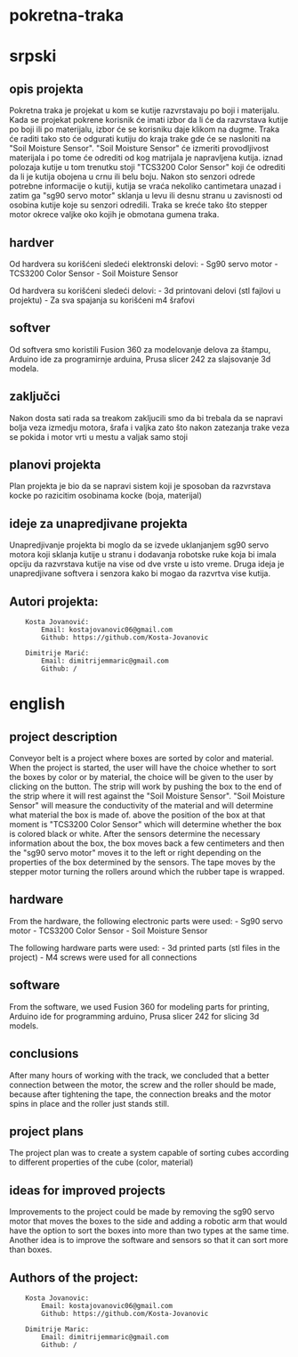 # pokretna-traka

# srpski

## opis projekta

Pokretna traka je projekat u kom se kutije razvrstavaju po boji i materijalu. Kada se projekat pokrene korisnik će imati izbor da li će da razvrstava kutije po boji ili po materijalu, izbor će se korisniku daje klikom na dugme. Traka će raditi tako sto će odgurati kutiju do kraja trake gde će se nasloniti na "Soil Moisture Sensor". "Soil Moisture Sensor" će izmeriti provodljivost materijala i po tome će odrediti od kog matrijala je napravljena kutija. iznad polozaja kutije u tom trenutku stoji "TCS3200 Color Sensor" koji će odrediti da li je kutija obojena u crnu ili belu boju. Nakon sto senzori odrede potrebne informacije o kutiji, kutija se vraća nekoliko cantimetara unazad i zatim ga "sg90 servo motor" sklanja u levu ili desnu stranu u zavisnosti od osobina kutije koje su senzori odredili. Traka se kreće tako što stepper motor okrece valjke oko kojih je obmotana gumena traka.

## hardver 

Od hardvera su korišćeni sledeći elektronski delovi: - Sg90 servo motor
                                                     - TCS3200 Color Sensor
                                                     - Soil Moisture Sensor
                                                     
Od hardvera su korišćeni sledeći delovi: - 3d printovani delovi (stl fajlovi u projektu)
                                         - Za sva spajanja su korišćeni m4 šrafovi
                                         
## softver 

Od softvera smo koristili Fusion 360 za modelovanje delova za štampu, Arduino ide za programirnje arduina, Prusa slicer 242 za slajsovanje 3d modela.

## zaključci 

Nakon dosta sati rada sa treakom zakljucili smo da bi trebala da se napravi bolja veza izmedju motora, šrafa i valjka zato što nakon zatezanja trake veza se pokida i motor vrti u mestu a valjak samo stoji

## planovi projekta

Plan projekta je bio da se napravi sistem koji je sposoban da razvrstava kocke po razicitim osobinama kocke (boja, materijal)

## ideje za unapredjivane projekta

Unapredjivanje projekta bi moglo da se izvede uklanjanjem sg90 servo motora koji sklanja kutije u stranu i dodavanja robotske ruke koja bi imala opciju da razvrstava kutije na vise od dve vrste u isto vreme. Druga ideja je unapredjivane softvera i senzora kako bi mogao da razvrtva vise kutija.

## Autori projekta:

        Kosta Jovanović:
            Email: kostajovanovic06@gmail.com
            Github: https://github.com/Kosta-Jovanovic

        Dimitrije Marić:
            Email: dimitrijemmaric@gmail.com
            Github: /

# english

## project description

Conveyor belt is a project where boxes are sorted by color and material. When the project is started, the user will have the choice whether to sort the boxes by color or by material, the choice will be given to the user by clicking on the button. The strip will work by pushing the box to the end of the strip where it will rest against the "Soil Moisture Sensor". "Soil Moisture Sensor" will measure the conductivity of the material and will determine what material the box is made of. above the position of the box at that moment is "TCS3200 Color Sensor" which will determine whether the box is colored black or white. After the sensors determine the necessary information about the box, the box moves back a few centimeters and then the "sg90 servo motor" moves it to the left or right depending on the properties of the box determined by the sensors. The tape moves by the stepper motor turning the rollers around which the rubber tape is wrapped.

## hardware

From the hardware, the following electronic parts were used: - Sg90 servo motor
                                                             - TCS3200 Color Sensor
                                                             - Soil Moisture Sensor
                                                     
The following hardware parts were used: - 3d printed parts (stl files in the project)
                                        - M4 screws were used for all connections
                                         
## software

From the software, we used Fusion 360 for modeling parts for printing, Arduino ide for programming arduino, Prusa slicer 242 for slicing 3d models.

## conclusions

After many hours of working with the track, we concluded that a better connection between the motor, the screw and the roller should be made, because after tightening the tape, the connection breaks and the motor spins in place and the roller just stands still.

## project plans

The project plan was to create a system capable of sorting cubes according to different properties of the cube (color, material)

## ideas for improved projects

Improvements to the project could be made by removing the sg90 servo motor that moves the boxes to the side and adding a robotic arm that would have the option to sort the boxes into more than two types at the same time. Another idea is to improve the software and sensors so that it can sort more than boxes.

## Authors of the project:

        Kosta Jovanovic:
            Email: kostajovanovic06@gmail.com
            Github: https://github.com/Kosta-Jovanovic

        Dimitrije Maric:
            Email: dimitrijemmaric@gmail.com
            Github: /


